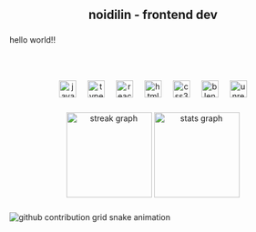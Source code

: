 <h2 align="center">noidilin - frontend dev</h2>

###

<p align="left">hello world!!</p>

###

<br clear="both">

###

<div align="center">
  <img src="https://cdn.jsdelivr.net/gh/devicons/devicon/icons/javascript/javascript-original.svg" height="30" alt="javascript logo"  />
  <img width="12" />
  <img src="https://cdn.jsdelivr.net/gh/devicons/devicon/icons/typescript/typescript-original.svg" height="30" alt="typescript logo"  />
  <img width="12" />
  <img src="https://cdn.jsdelivr.net/gh/devicons/devicon/icons/react/react-original.svg" height="30" alt="react logo"  />
  <img width="12" />
  <img src="https://cdn.jsdelivr.net/gh/devicons/devicon/icons/html5/html5-original.svg" height="30" alt="html5 logo"  />
  <img width="12" />
  <img src="https://cdn.jsdelivr.net/gh/devicons/devicon/icons/css3/css3-original.svg" height="30" alt="css3 logo"  />
  <img width="12" />
  <img src="https://cdn.jsdelivr.net/gh/devicons/devicon/icons/blender/blender-original.svg" height="30" alt="blender logo"  />
  <img width="12" />
  <img src="https://cdn.jsdelivr.net/gh/devicons/devicon/icons/unrealengine/unrealengine-original.svg" height="30" alt="unrealengine logo"  />
</div>

###

<div align="center">
  <img src="https://streak-stats.demolab.com?user=noidilin&locale=en&mode=weekly&theme=apprentice&hide_border=true&border_radius=5" height="150" alt="streak graph"  />
  <img src="https://github-readme-stats.vercel.app/api?username=noidilin&hide_title=true&hide_rank=true&show_icons=false&include_all_commits=true&count_private=true&disable_animations=false&theme=apprentice&locale=en&hide_border=true" height="150" alt="stats graph"  />
  <!-- <img src="https://github-readme-stats.vercel.app/api/top-langs?username=noidilin&locale=en&hide_title=true&layout=compact&card_width=320&langs_count=5&theme=apprentice&hide_border=true" height="120" alt="languages graph"  /> -->
</div>

###

<!--
<div align = "center">
<img height="170px" src="https://github-readme-stats.vercel.app/api?username=noidilin&hide=contribs&show_icons=true" />
<img height="170px" src="https://github-readme-stats.vercel.app/api/top-langs/?username=noidilin&size_weight=0&count_weight=1&hide=html,css,scss&layout=compact&langs_count=6" />
</div>

<p align = "center">
<img width="50%" src="https://github-readme-streak-stats.herokuapp.com/?user=noidilin&show_icons=true&locale=en&layout=compact&line_height=0" />
</p>
-->

<picture align="center">
  <source media="(prefers-color-scheme: dark)" srcset="https://raw.githubusercontent.com/noidilin/noidilin/output/github-contribution-grid-snake-dark.svg">
  <source media="(prefers-color-scheme: light)" srcset="https://raw.githubusercontent.com/noidilin/noidilin/output/github-contribution-grid-snake.svg">
  <img alt="github contribution grid snake animation" src="https://raw.githubusercontent.com/noidilin/noidilin/output/github-contribution-grid-snake.svg">
</picture>
